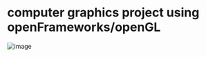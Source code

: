 # computer graphics project using openFrameworks/openGL

![image](https://github.com/MarceloGms/cg-project/assets/126262388/38891ff5-5c99-4234-822c-41048b4edeff)
